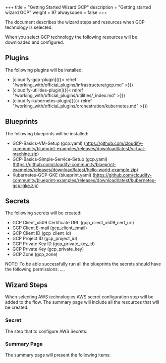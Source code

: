 +++
title = "Getting Started Wizard GCP"
description = "Getting started wizard GCP"
weight = 97
alwaysopen = false
+++

The document describes the wizard steps and resources when GCP technology is selected.

When you select GCP technology the following resources will be downloaded and configured.

## Plugins

The following plugins will be installed:

* [cloudify-gcp-plugin]({{< relref "/working_with/official_plugins/infrastructure/gcp.md" >}})
* [cloudify-utilities-plugin]({{< relref "/working_with/official_plugins/utilities/_index.md" >}})
* [cloudify-kubernetes-plugin]({{< relref "/working_with/official_plugins/orchestration/kubernetes.md" >}})


## Blueprints

The following blueprints will be installed:
* GCP-Basics-VM-Setup (gcp.yaml) (https://github.com/cloudify-community/blueprint-examples/releases/download/latest/virtual-machine.zip)
* GCP-Basics-Simple-Service-Setup (gcp.yaml) (https://github.com/cloudify-community/blueprint-examples/releases/download/latest/hello-world-example.zip)
* Kubernetes-GCP-GKE (blueprint.yaml) (https://github.com/cloudify-community/blueprint-examples/releases/download/latest/kubernetes-gcp-gke.zip)

## Secrets

The following secrets will be created:

- GCP Client_x509 Certificate URL (gcp_client_x509_cert_url)
- GCP Client E-mail (gcp_client_email)
- GCP Client ID (gcp_client_id)
- GCP Project ID (gcp_project_id)
- GCP Private Key ID (gcp_private_key_id)
- GCP Private Key (gcp_private_key)
- GCP Zone (gcp_zone)

NOTE: To be able successfully run all the blueprints the secrets should have the following permissions:
....

## Wizard Steps

When selecting AWS technologies AWS secret configuration step will be added to the flow. The summary page will include all the resources that will be created.
 
### Secret

The step that to configure AWS Secrets:


### Summary Page

The summary page will present the following items:
